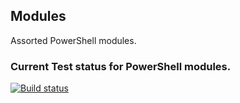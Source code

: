 ## Modules
Assorted PowerShell modules.

### Current Test status for PowerShell modules.
[![Build status](https://ci.appveyor.com/api/projects/status/24cmkti8m8j6sahg?svg=true)](https://ci.appveyor.com/project/davegreen/powershell)

